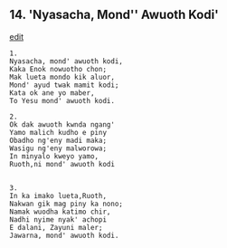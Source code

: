 
## 14.  'Nyasacha, Mond'' Awuoth Kodi'
[edit](https://docs.google.com/document/d/1gKk5rCzN3NA4W2hs_wDy0LMd%2DKiENODj/edit?mode=html)



    1.
    Nyasacha, mond' awuoth kodi,
    Kaka Enok nowuotho chon;
    Mak lueta mondo kik aluor,
    Mond' ayud twak mamit kodi;
    Kata ok ane yo maber,
    To Yesu mond' awuoth kodi.

    2.
    Ok dak awuoth kwnda ngang'
    Yamo malich kudho e piny
    Obadho ng'eny madi maka;
    Wasigu ng'eny malworowa;
    In minyalo kweyo yamo,
    Ruoth,ni mond' awuoth kodi


    3.
    In ka imako lueta,Ruoth,
    Nakwan gik mag piny ka nono;
    Namak wuodha katimo chir,
    Nadhi nyime nyak' achopi
    E dalani, Zayuni maler;
    Jawarna, mond' awuoth kodi.
